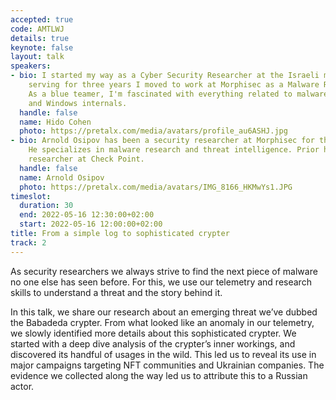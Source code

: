 ```yaml
---
accepted: true
code: AMTLWJ
details: true
keynote: false
layout: talk
speakers:
- bio: I started my way as a Cyber Security Researcher at the Israeli military. After
    serving for three years I moved to work at Morphisec as a Malware Researcher.
    As a blue teamer, I'm fascinated with everything related to malware, threat hunting
    and Windows internals.
  handle: false
  name: Hido Cohen
  photo: https://pretalx.com/media/avatars/profile_au6ASHJ.jpg
- bio: Arnold Osipov has been a security researcher at Morphisec for the last 3 years.
    He specializes in malware research and threat intelligence. Prior he was a malware
    researcher at Check Point.
  handle: false
  name: Arnold Osipov
  photo: https://pretalx.com/media/avatars/IMG_8166_HKMwYs1.JPG
timeslot:
  duration: 30
  end: 2022-05-16 12:30:00+02:00
  start: 2022-05-16 12:00:00+02:00
title: From a simple log to sophisticated crypter
track: 2
---
```


As security researchers we always strive to find the next piece of malware no one else has seen before.
For this, we use our telemetry and research skills to understand a threat and the story behind it.


In this talk, we share our research about an emerging threat we’ve dubbed the Babadeda crypter.
From what looked like an anomaly in our telemetry, we slowly identified more details about this sophisticated crypter.
We started with a deep dive analysis of the crypter’s inner workings, and discovered its handful of usages in the wild.
This led us to reveal its use in major campaigns targeting NFT communities and Ukrainian companies.
The evidence we collected along the way led us to attribute this to a Russian actor.